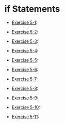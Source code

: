 # if Statements

- [Exercise 5-1](exercise_05_01.py):



- [Exercise 5-2](exercise_05_02.py):



- [Exercise 5-3](exercise_05_03.py):



- [Exercise 5-4](exercise_05_04.py):



- [Exercise 5-5](exercise_05_05.py):



- [Exercise 5-6](exercise_05_06.py):



- [Exercise 5-7](exercise_05_07.py):



- [Exercise 5-8](exercise_05_08.py):



- [Exercise 5-9](exercise_05_09.py):



- [Exercise 5-10](exercise_05_10.py):



- [Exercise 5-11](exercise_05_11.py):


